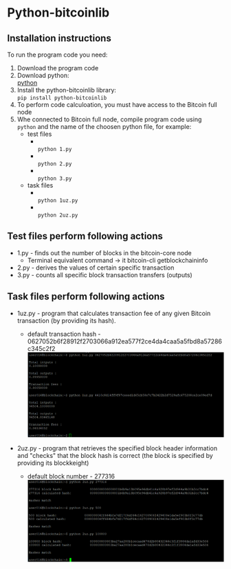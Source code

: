 # Python-bitcoinlib

## Installation instructions
To run the program code you need:

1. Download the program code
2. Download python:
 <br />[python](https://www.python.org/downloads/)
3. Install the python-bitcoinlib library: 
  <br /> `pip install python-bitcoinlib`
4. To perform code calculoation, you must have access to the Bitcoin full node 
5. Whe connected to Bitcoin full node, compile program code using
   <br /> `python` and the name of the choosen python file, for example:
   * test files
     *   <br /> `python 1.py`
     *   <br /> `python 2.py`
     *   <br /> `python 3.py`
   * task files
     *   <br /> `python 1uz.py`
     *   <br /> `python 2uz.py`
     
## Test files perform following actions
* 1.py - finds out the number of blocks in the bitcoin-core node
   * Terminal equivalent command →  it bitcoin-cli getblockchaininfo
* 2.py - derives the values of certain specific transaction
* 3.py - counts all specific block transaction transfers (outputs) 

## Task files perform following actions
* 1uz.py - program that calculates transaction fee of any given Bitcoin transaction (by providing its hash).
   * default transaction hash - 0627052b6f28912f2703066a912ea577f2ce4da4caa5a5fbd8a57286c345c2f2
 ![1uz](/png/1.png)

* 2uz.py - program that retrieves the specified block header information and "checks" that the block hash is correct (the block is specified by providing its blockkeight)
   * default block number - 277316
![2uz](/png/2.png)




